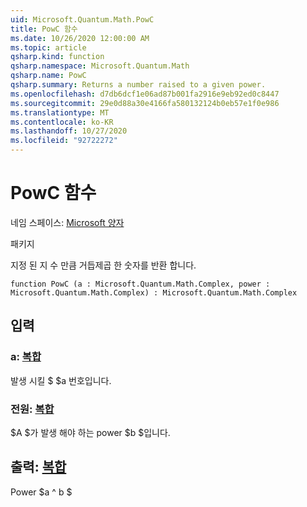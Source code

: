 ```yaml
---
uid: Microsoft.Quantum.Math.PowC
title: PowC 함수
ms.date: 10/26/2020 12:00:00 AM
ms.topic: article
qsharp.kind: function
qsharp.namespace: Microsoft.Quantum.Math
qsharp.name: PowC
qsharp.summary: Returns a number raised to a given power.
ms.openlocfilehash: d7db6dcf1e06ad87b001fa2916e9eb92ed0c8447
ms.sourcegitcommit: 29e0d88a30e4166fa580132124b0eb57e1f0e986
ms.translationtype: MT
ms.contentlocale: ko-KR
ms.lasthandoff: 10/27/2020
ms.locfileid: "92722272"
---
```

# <a name="powc-function"></a>PowC 함수

네임 스페이스: [Microsoft 양자](xref:Microsoft.Quantum.Math)

패키지 [](https://nuget.org/packages/)


지정 된 지 수 만큼 거듭제곱 한 숫자를 반환 합니다.

```qsharp
function PowC (a : Microsoft.Quantum.Math.Complex, power : Microsoft.Quantum.Math.Complex) : Microsoft.Quantum.Math.Complex
```


## <a name="input"></a>입력

### <a name="a--complex"></a>a: [복합](xref:Microsoft.Quantum.Math.Complex)

발생 시킬 $ $a 번호입니다.


### <a name="power--complex"></a>전원: [복합](xref:Microsoft.Quantum.Math.Complex)

$A $가 발생 해야 하는 power $b $입니다.



## <a name="output--complex"></a>출력: [복합](xref:Microsoft.Quantum.Math.Complex)

Power $a ^ b $